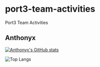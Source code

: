 # port3-team-activities
Port3 Team Activities


## Anthonyx
[![Anthonyx's GitHub stats](https://github-readme-stats.vercel.app/api?username=0xanthonyx&show_icons=true&theme=radical)](https://github.com/0xanthonyx/)

![Top Langs](https://github-readme-stats.vercel.app/api/top-langs/?username=0xanthonyx)
